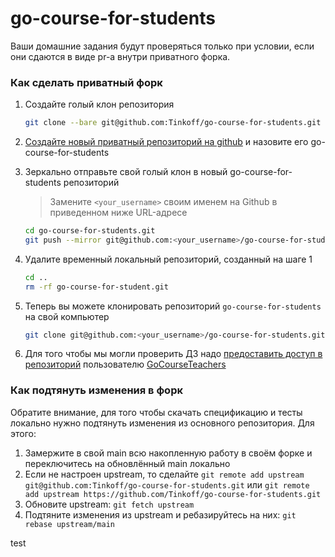 # go-course-for-students

Ваши домашние задания будут проверяться только при условии, если они сдаются в виде pr-а внутри приватного форка.

### Как сделать приватный форк

1. Создайте голый клон репозитория
    ```bash
    git clone --bare git@github.com:Tinkoff/go-course-for-students.git
    ```

2. [Создайте новый приватный репозиторий на github](https://docs.github.com/ru/repositories/creating-and-managing-repositories/creating-a-new-repository)
   и назовите его go-course-for-students

3. Зеркально отправьте свой голый клон в новый go-course-for-students репозиторий
   > Замените `<your_username>` своим именем на Github в приведенном ниже URL-адресе

    ```bash
    cd go-course-for-students.git
    git push --mirror git@github.com:<your_username>/go-course-for-students.git
    ```

4. Удалите временный локальный репозиторий, созданный на шаге 1
   ```bash
   cd ..
   rm -rf go-course-for-student.git
   ```

5. Теперь вы можете клонировать репозиторий `go-course-for-students` на свой компьютер
   ```bash
   git clone git@github.com:<your_username>/go-course-for-students.git
   ```

6. Для того чтобы мы могли проверить ДЗ надо [предоставить доступ в репозиторий](https://docs.github.com/ru/account-and-profile/setting-up-and-managing-your-personal-account-on-github/managing-access-to-your-personal-repositories/inviting-collaborators-to-a-personal-repository)
пользователю [GoCourseTeachers](https://github.com/GoCourseTeachers)


### Как подтянуть изменения в форк

Обратите внимание, для того чтобы скачать спецификацию и тесты локально нужно подтянуть изменения из основного репозитория.
Для этого:
1. Замержите в свой main всю накопленную работу в своём форке и переключитесь на обновлённый main локально
2. Если не настроен upstream, то сделайте ```git remote add upstream git@github.com:Tinkoff/go-course-for-students.git``` или ```git remote add upstream https://github.com/Tinkoff/go-course-for-students.git```
3. Обновите upstream: ```git fetch upstream```
4. Подтяните изменения из upstream и ребазируйтесь на них: ```git rebase upstream/main```


test
